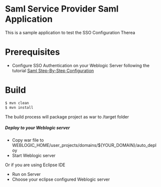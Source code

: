 
# Saml Service Provider Saml Application

This is a sample application to test the SSO Configuration
Therea 
# Prerequisites
  - Configure SSO Authentication on your Weblogic Server following the tutorial [Saml Step-By-Step Configuration](https://medium.com/@donaldlika/single-sign-on-weblogic-configuration-service-provider-initiated-using-saml2-as-protocol-5af293f76321)

# Build 

```sh
$ mvn clean
$ mvn install
```

The build process will package project as war to /target folder 
##### Deploy to your Weblogic server

  - Copy war file to WEBLOGIC_HOME/user_projects/domains/${YOUR_DOMAIN}/auto_deploy
  - Start Weblogic server

Or if you are using Eclipse IDE
  - Run on Server
  - Choose your eclipse configured Weblogic server